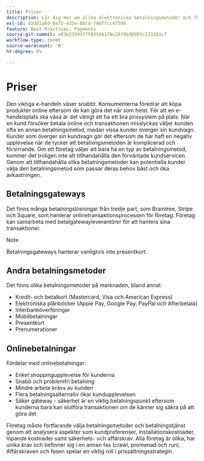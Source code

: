 ```yaml
---
title: Priser
description: Lär dig mer om olika elektroniska betalningsmetoder och fördelarna med onlinebetalningar i allmänhet.
exl-id: d2dd1a6d-0a75-433e-88cd-74bffcc47594
feature: Best Practices, Payments
source-git-commit: e83e2359377f03506178c28f8b30993c172282c7
workflow-type: tm+mt
source-wordcount: '0'
ht-degree: 0%

---
```


# Priser

Den viktiga e-handeln växer snabbt. Konsumenterna föredrar att köpa produkter online eftersom de kan göra det när som helst. För att en e-handelsplats ska växa är det viktigt att ha ett bra prissystem på plats. När en kund försöker betala online och transaktionen misslyckas väljer kunden ofta en annan betalningsmetod, medan vissa kunder överger sin kundvagn. Kunder som överger sin kundvagn gör det eftersom de har haft en negativ upplevelse när de tycker att betalningsmetoden är komplicerad och förvirrande. Om ett företag väljer att bara ha en typ av betalningsmetod, kommer det troligen inte att tillhandahålla den förväntade kundservicen. Genom att tillhandahålla olika betalningsmetoder kan potentiella kunder välja den betalningsmetod som passar deras behov bäst och öka avkastningen.

## Betalningsgateways

Det finns många betalningslösningar från tredje part, som Braintree, Stripe och Square, som hanterar onlinetransaktionsprocessen för företag. Företag kan samarbeta med betalgatewayleverantörer för att hantera sina transaktioner.

>[!NOTE]
>
>Betalningsgateways hanterar vanligtvis inte presentkort.

## Andra betalningsmetoder

Det finns olika betalningsmetoder på marknaden, bland annat:

- Kredit- och betalkort (Mastercard, Visa och American Express)
- Elektroniska plånböcker (Apple Pay, Google Pay, PayPal och Afterbetala)
- Interbanköverföringar
- Mobilbetalningar
- Presentkort
- Prenumerationer

## Onlinebetalningar

Fördelar med onlinebetalningar:

- Enkel shoppingupplevelse för kunderna
- Snabb och problemfri betalning
- Mindre arbete krävs av kunden
- Flera betalningsalternativ ökar kundupplevelsen
- Säker gateway - säkerhet är en viktig betalningspunkt eftersom kunderna bara kan slutföra transaktionen om de känner sig säkra på att göra det

Företag måste fortfarande välja betalningsmetoder och betalningstjänst genom att analysera aspekter som kundpreferenser, installationskostnader, löpande kostnader samt säkerhets- och affärskrav. Alla företag är olika, har unika krav och befinner sig i en annan fas (crawl, promenad och run). Affärskraven och fasen spelar en viktig roll i prissättningsstrategin.

